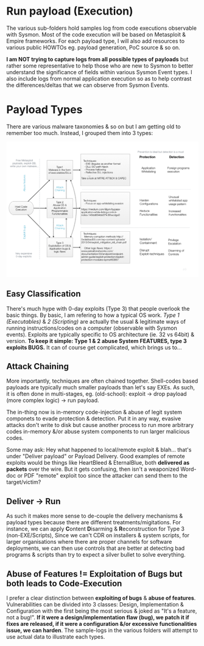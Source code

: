 # Run payload (Execution)
The various sub-folders hold samples log from code executions observable with Sysmon. Most of the code execution will be based on Metasploit & Empire frameworks. For each payload type, I will also add resources to various public HOWTOs eg. payload generation, PoC source & so on.

**I am NOT trying to capture logs from all possible types of payloads** but rather some representative to help those who are new to Sysmon to better understand the significance of fields within various Sysmon Event types. I also include logs from normal application execution so as to help contrast the differences/deltas that we can observe from Sysmon Events. 

# Payload Types
There are various malware taxonomies & so on but I am getting old to remember too much. Instead, I grouped them into 3 types:

![](payloadtypes.png)

## Easy Classification

There's much hype with 0-day exploits (Type 3) that people overlook the basic things. By basic, I am refering to how a typical OS work. *Type 1 (Executables)* & *2 (Scripting)* are actually the usual & legitimate ways of running instructions/codes on a computer (observable with Sysmon events). Exploits are typically specific to OS architecture (ie. 32 vs 64bit) & version. **To keep it simple: Type 1 & 2 abuse System FEATURES, type 3 exploits BUGS.** It can of course get complicated, which brings us to...

## Attack Chaining

More importantly, techniques are often chained together. Shell-codes based payloads are typically much smaller payloads than let's say EXEs. As such, it is often done in multi-stages, eg. (old-school): exploit -> drop payload (more complex logic) -> run payload. 

The in-thing now is in-memory code-injection & abuse of legit system componets to evade protection & detection. Put it in any way, evasive attacks don't write to disk but cause another process to run more arbitrary codes in-memory &/or abuse system components to run larger malicious codes. 

Some may ask: Hey what happened to local/remote exploit & blah... that's under "Deliver payload" or Payload Delivery. Good examples of remote exploits would be things like HeartBleed & EternalBlue, both **delivered as packets** over the wire. But it gets confusing, then isn't a weaponized Word-doc or PDF "remote" exploit too since the attacker can send them to the target/victim? 

## Deliver -> Run

As such it makes more sense to de-couple the delivery mechanisms & payload types because there are different treatments/migitations. For instance, we can apply **C**ontent **D**isarming & **R**econstruction for Type 3 (non-EXE/Scripts), Since we can't CDR on installers & system scripts, for larger organisations where there are proper channels for software deployments, we can then use controls that are better at detecting bad programs & scripts than try to expect a silver bullet to solve everything. 

## Abuse of Features != Exploitation of Bugs but both leads to Code-Execution

I prefer a clear distinction between **exploiting of bugs** & **abuse of features**. Vulnerabilities can be divided into 3 classes: Design, Implementation & Configuration with the first being the most serious & joked as "It's a feature, not a bug!". **If it were a design/implementation flaw (bug), we patch it if fixes are released, if it were a configuration &/or excessive functionalities issue, we can harden**. The sample-logs in the various folders will attempt to use actual data to illustrate each types. 
